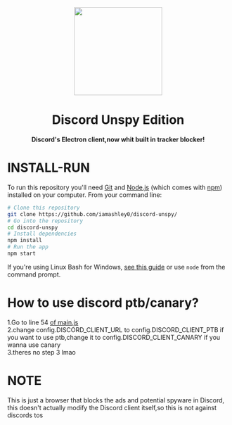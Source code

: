    <div align="center">

<img height="200" src="https://discord.com/assets/3437c10597c1526c3dbd98c737c2bcae.svg"/>

# Discord Unspy Edition

**Discord's Electron client,now whit built in tracker blocker!**
</div>
 
 
# INSTALL-RUN

To run this repository you'll need [Git](https://git-scm.com) and [Node.js](https://nodejs.org/en/download/) (which comes with [npm](http://npmjs.com)) installed on your computer. From your command line:
```bash
# Clone this repository
git clone https://github.com/iamashley0/discord-unspy/
# Go into the repository
cd discord-unspy
# Install dependencies
npm install
# Run the app
npm start
```
If you're using Linux Bash for Windows, [see this guide](https://www.howtogeek.com/261575/how-to-run-graphical-linux-desktop-applications-from-windows-10s-bash-shell/) or use `node` from the command prompt.

# How to use discord ptb/canary?
1.Go to line 54 <a href="https://github.com/iamashley0/discord-unspy/blob/main/src/main.js#L54">of main.js</a><br>
2.change config.DISCORD_CLIENT_URL to config.DISCORD_CLIENT_PTB if you want to use ptb,change it to config.DISCORD_CLIENT_CANARY if you wanna use canary <br>
3.theres no step 3 lmao<br>

# NOTE
This is just a browser that blocks the ads and potential spyware in Discord, this doesn't actually modify the Discord client itself,so this is not against discords tos
